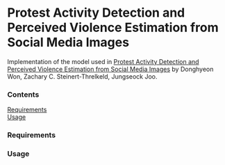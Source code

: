 # Protest Activity Detection and Perceived Violence Estimation from Social Media Images

Implementation of the model used in [Protest Activity Detection and Perceived Violence Estimation from Social Media Images](https://arxiv.org/abs/1709.06204) by Donghyeon Won, Zachary C. Steinert-Threlkeld, Jungseock Joo.

### Contents
[Requirements](#requirements-software)   
[Usage](#usage)

### Requirements   

### Usage
